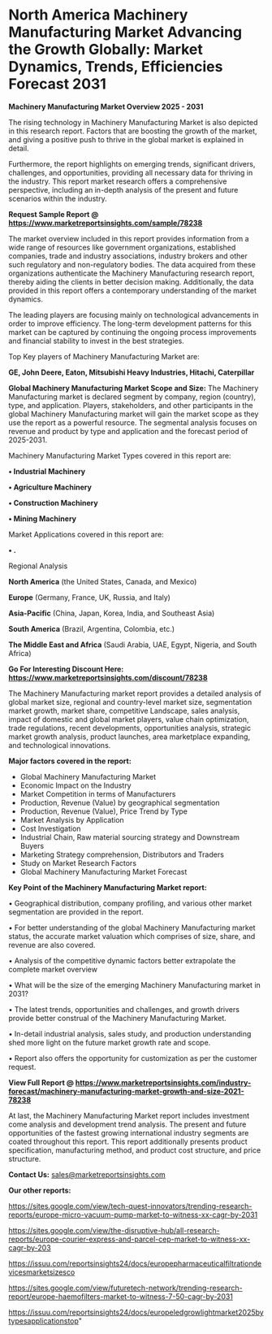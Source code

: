 # North America Machinery Manufacturing Market Advancing the Growth Globally: Market Dynamics, Trends, Efficiencies Forecast 2031

<Strong> Machinery Manufacturing Market Overview 2025 - 2031</strong>

The rising technology in Machinery Manufacturing Market is also depicted in this research report. Factors that are boosting the growth of the market, and giving a positive push to thrive in the global market is explained in detail.

Furthermore, the report highlights on emerging trends, significant drivers, challenges, and opportunities, providing all necessary data for thriving in the industry. This report market research offers a comprehensive perspective, including an in-depth analysis of the present and future scenarios within the industry.

<strong>Request Sample Report @ <a href=https://www.marketreportsinsights.com/sample/78238>https://www.marketreportsinsights.com/sample/78238</a></strong>

The market overview included in this report provides information from a wide range of resources like government organizations, established companies, trade and industry associations, industry brokers and other such regulatory and non-regulatory bodies. The data acquired from these organizations authenticate the Machinery Manufacturing research report, thereby aiding the clients in better decision making. Additionally, the data provided in this report offers a contemporary understanding of the market dynamics.

The leading players are focusing mainly on technological advancements in order to improve efficiency. The long-term development patterns for this market can be captured by continuing the ongoing process improvements and financial stability to invest in the best strategies.

Top Key players of Machinery Manufacturing Market are:

<strong>GE, John Deere, Eaton, Mitsubishi Heavy Industries, Hitachi, Caterpillar</strong>

<strong><b>Global Machinery Manufacturing Market Scope and Size:</b></strong>
The Machinery Manufacturing market is declared segment by company, region (country), type, and application. Players, stakeholders, and other participants in the global Machinery Manufacturing market will gain the market scope as they use the report as a powerful resource. The segmental analysis focuses on revenue and product by type and application and the forecast period of 2025-2031.

Machinery Manufacturing Market Types covered in this report are:

<strong>• Industrial Machinery

• Agriculture Machinery

• Construction Machinery

• Mining Machinery</strong>

Market Applications covered in this report are:

<strong>• .</strong> 

Regional Analysis

<strong>North America</strong> (the United States, Canada, and Mexico)

<strong>Europe</strong> (Germany, France, UK, Russia, and Italy)

<strong>Asia-Pacific</strong> (China, Japan, Korea, India, and Southeast Asia)

<strong>South America</strong> (Brazil, Argentina, Colombia, etc.)

<strong>The Middle East and Africa</strong> (Saudi Arabia, UAE, Egypt, Nigeria, and South Africa)

<strong>Go For Interesting Discount Here: <a href=https://www.marketreportsinsights.com/discount/78238>https://www.marketreportsinsights.com/discount/78238</a></strong>

The Machinery Manufacturing market report provides a detailed analysis of global market size, regional and country-level market size, segmentation market growth, market share, competitive Landscape, sales analysis, impact of domestic and global market players, value chain optimization, trade regulations, recent developments, opportunities analysis, strategic market growth analysis, product launches, area marketplace expanding, and technological innovations.

<strong><b>Major factors covered in the report:</b></strong>
<ul>
  <li>Global Machinery Manufacturing Market </li>
  <li>Economic Impact on the Industry</li>
  <li>Market Competition in terms of Manufacturers</li>
  <li>Production, Revenue (Value) by geographical segmentation</li>
  <li>Production, Revenue (Value), Price Trend by Type</li>
  <li>Market Analysis by Application</li>
  <li>Cost Investigation</li>
  <li>Industrial Chain, Raw material sourcing strategy and Downstream Buyers</li>
  <li>Marketing Strategy comprehension, Distributors and Traders</li>
  <li>Study on Market Research Factors</li>
  <li>Global Machinery Manufacturing Market Forecast</li>
</ul>

<strong><b>Key Point of the Machinery Manufacturing Market report:</b></strong>

• Geographical distribution, company profiling, and various other market segmentation are provided in the report.

• For better understanding of the global Machinery Manufacturing market status, the accurate market valuation which comprises of size, share, and revenue are also covered.

• Analysis of the competitive dynamic factors better extrapolate the complete market overview

• What will be the size of the emerging Machinery Manufacturing market in 2031?

• The latest trends, opportunities and challenges, and growth drivers provide better construal of the Machinery Manufacturing Market.

• In-detail industrial analysis, sales study, and production understanding shed more light on the future market growth rate and scope.

• Report also offers the opportunity for customization as per the customer request.

<strong><b>View Full Report @ <a href=https://www.marketreportsinsights.com/industry-forecast/machinery-manufacturing-market-growth-and-size-2021-78238>https://www.marketreportsinsights.com/industry-forecast/machinery-manufacturing-market-growth-and-size-2021-78238</a></b></strong>


At last, the Machinery Manufacturing Market report includes investment come analysis and development trend analysis. The present and future opportunities of the fastest growing international industry segments are coated throughout this report. This report additionally presents product specification, manufacturing method, and product cost structure, and price structure.

<strong>Contact Us:</strong>
sales@marketreportsinsights.com

<strong>Our other reports:</strong>

<a href=https://sites.google.com/view/tech-quest-innovators/trending-research-reports/europe-micro-vacuum-pump-market-to-witness-xx-cagr-by-2031>https://sites.google.com/view/tech-quest-innovators/trending-research-reports/europe-micro-vacuum-pump-market-to-witness-xx-cagr-by-2031</a>

<a href=https://sites.google.com/view/the-disruptive-hub/all-research-reports/europe-courier-express-and-parcel-cep-market-to-witness-xx-cagr-by-203>https://sites.google.com/view/the-disruptive-hub/all-research-reports/europe-courier-express-and-parcel-cep-market-to-witness-xx-cagr-by-203</a>

<a href=https://issuu.com/reportsinsights24/docs/europepharmaceuticalfiltrationdevicesmarketsizesco>https://issuu.com/reportsinsights24/docs/europepharmaceuticalfiltrationdevicesmarketsizesco</a>

<a href=https://sites.google.com/view/futuretech-network/trending-research-report/europe-haemofilters-market-to-witness-7-50-cagr-by-2031>https://sites.google.com/view/futuretech-network/trending-research-report/europe-haemofilters-market-to-witness-7-50-cagr-by-2031</a>

<a href=https://issuu.com/reportsinsights24/docs/europeledgrowlightmarket2025bytypesapplicationstop>https://issuu.com/reportsinsights24/docs/europeledgrowlightmarket2025bytypesapplicationstop</a>"
